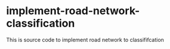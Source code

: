 # implement-road-network-classification
This is source code to implement road network to classififcation
